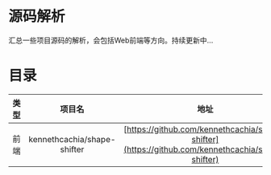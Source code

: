 源码解析
===
汇总一些项目源码的解析，会包括Web前端等方向。持续更新中...

目录
====
类型|项目名|地址
--|:--:|:--:
前端|kennethcachia/shape-shifter|[https://github.com/kennethcachia/shape-shifter](https://github.com/kennethcachia/shape-shifter)
